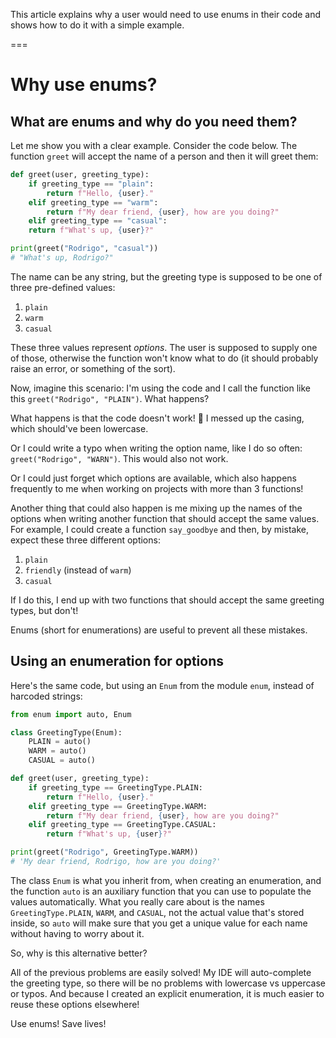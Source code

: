 This article explains why a user would need to use enums in their code and shows how to do it with a simple example.

===


# Why use enums?

## What are enums and why do you need them?

Let me show you with a clear example.
Consider the code below.
The function `greet` will accept the name of a person and then it will greet them:

```py
def greet(user, greeting_type):
    if greeting_type == "plain":
        return f"Hello, {user}."
    elif greeting_type == "warm":
        return f"My dear friend, {user}, how are you doing?"
    elif greeting_type == "casual":
    return f"What's up, {user}?"

print(greet("Rodrigo", "casual"))
# "What's up, Rodrigo?"
```

The name can be any string, but the greeting type is supposed to be one of three pre-defined values:

 1. `plain`
 2. `warm`
 3. `casual`

These three values represent _options_.
The user is supposed to supply one of those, otherwise the function won't know what to do (it should probably raise an error, or something of the sort).

Now, imagine this scenario: I'm using the code and I call the function like this `greet("Rodrigo", "PLAIN")`.
What happens?

What happens is that the code doesn't work! 🤡
I messed up the casing, which should've been lowercase.

Or I could write a typo when writing the option name, like I do so often: `greet("Rodrigo", "WARN")`.
This would also not work.

Or I could just forget which options are available, which also happens frequently to me when working on projects with more than 3 functions!

Another thing that could also happen is me mixing up the names of the options when writing another function that should accept the same values.
For example, I could create a function `say_goodbye` and then, by mistake, expect these three different options:

 1. `plain`
 2. `friendly` (instead of `warm`)
 3. `casual`

If I do this, I end up with two functions that should accept the same greeting types, but don't!

Enums (short for enumerations) are useful to prevent all these mistakes.


## Using an enumeration for options

Here's the same code, but using an `Enum` from the module `enum`, instead of harcoded strings:

```py
from enum import auto, Enum

class GreetingType(Enum):
    PLAIN = auto()
    WARM = auto()
    CASUAL = auto()

def greet(user, greeting_type):
    if greeting_type == GreetingType.PLAIN:
        return f"Hello, {user}."
    elif greeting_type == GreetingType.WARM:
        return f"My dear friend, {user}, how are you doing?"
    elif greeting_type == GreetingType.CASUAL:
        return f"What's up, {user}?"

print(greet("Rodrigo", GreetingType.WARM))
# 'My dear friend, Rodrigo, how are you doing?'
```

The class `Enum` is what you inherit from, when creating an enumeration, and the function `auto` is an auxiliary function that you can use to populate the values automatically.
What you really care about is the names `GreetingType.PLAIN`, `WARM`, and `CASUAL`, not the actual value that's stored inside, so `auto` will make sure that you get a unique value for each name without having to worry about it.

So, why is this alternative better?

All of the previous problems are easily solved!
My IDE will auto-complete the greeting type, so there will be no problems with lowercase vs uppercase or typos.
And because I created an explicit enumeration, it is much easier to reuse these options elsewhere!

Use enums!
Save lives!
